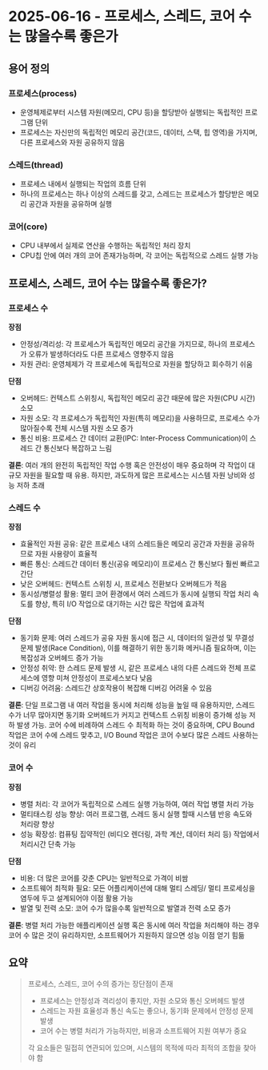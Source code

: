 # 2025-06-16 - 프로세스, 스레드, 코어 수는 많을수록 좋은가

## 용어 정의

### 프로세스(process)

- 운영체제로부터 시스템 자원(메모리, CPU 등)을 할당받아 실행되는 독립적인 프로그램 단위
- 프로세스는 자신만의 독립적인 메모리 공간(코드, 데이터, 스택, 힙 영역)을 가지며, 다른 프로세스와 자원 공유하지 않음

### 스레드(thread)

- 프로세스 내에서 실행되는 작업의 흐름 단위
- 하나의 프로세스는 하나 이상의 스레드를 갖고, 스레드는 프로세스가 할당받은 메모리 공간과 자원을 공유하며 실행

### 코어(core)

- CPU 내부에서 실제로 연산을 수행하는 독립적인 처리 장치
- CPU칩 안에 여러 개의 코어 존재가능하며, 각 코어는 독립적으로 스레드 실행 가능

## 프로세스, 스레드, 코어 수는 많을수록 좋은가?

### 프로세스 수

**장점**

- 안정성/격리성: 각 프로세스가 독립적인 메모리 공간을 가지므로, 하나의 프로세스가 오류가 발생하더라도 다른 프로세스 영향주지 않음
- 자원 관리: 운영체제가 각 프로세스에 독립적으로 자원을 할당하고 회수하기 쉬움

**단점**

- 오버헤드: 컨텍스트 스위칭시, 독립적인 메모리 공간 때문에 많은 자원(CPU 시간) 소모
- 자원 소모: 각 프로세스가 독립적인 자원(특히 메모리)을 사용하므로, 프로세스 수가 많아질수록 전체 시스템 자원 소모 증가
- 통신 비용: 프로세스 간 데이터 교환(IPC: Inter-Process Communication)이 스레드 간 통신보다 복잡하고 느림

**결론**: 여러 개의 완전히 독립적인 작업 수행 혹은 안전성이 매우 중요하며 각 작업이 대규모 자원을 필요할 때 유용. 하지만, 과도하게 많은 프로세스는 시스템 자원 낭비와 성능 저하 초래

### 스레드 수

**장점**

- 효율적인 자원 공유: 같은 프로세스 내의 스레드들은 메모리 공간과 자원을 공유하므로 자원 사용량이 효율적
- 빠른 통신: 스레드간 데이터 통신(공유 메모리)이 프로세스 간 통신보다 훨씬 빠르고 간단
- 낮은 오버헤드: 컨텍스트 스위칭 시, 프로세스 전환보다 오버헤드가 적음
- 동시성/병렬성 활용: 멀티 코어 환경에서 여러 스레드가 동시에 실행되 작업 처리 속도를 향상, 특히 I/O 작업으로 대기하는 시간 많은 작업에 효과적

**단점**

- 동기화 문제: 여러 스레드가 공유 자원 동시에 접근 시, 데이터의 일관성 및 무결성 문제 발생(Race Condition), 이를 해결하기 위한 동기화 메커니즘 필요하며, 이는 복잡성과 오버헤드 증가 가능
- 안정성 취약: 한 스레드 문제 발생 시, 같은 프로세스 내의 다른 스레드와 전체 프로세스에 영향 미쳐 안정성이 프로세스보다 낮음
- 디버깅 어려움: 스레드간 상호작용이 복잡해 디버깅 어려울 수 있음

**결론**: 단일 프로그램 내 여러 작업을 동시에 처리해 성능을 높일 때 유용하지만, 스레드 수가 너무 많아지면 동기화 오버헤드가 커지고 컨텍스트 스위칭 비용이 증가해 성능 저하 발생 가능. 코어 수에 비례하여 스레드 수 최적화 하는 것이 중요하며, CPU Bound 작업은 코어 수에 스레드 맞추고, I/O Bound 작업은 코어 수보다 많은 스레드 사용하는 것이 유리

### 코어 수

**장점**

- 병렬 처리: 각 코어가 독립적으로 스레드 실행 가능하여, 여러 작업 병렬 처리 가능
- 멀티태스킹 성능 향상: 여러 프로그램, 스레드 동시 실행 할때 시스템 반응 속도와 처리량 향상
- 성능 확장성: 컴퓨팅 집약적인 (비디오 렌더링, 과학 계산, 데이터 처리 등) 작업에서 처리시간 단축 가능

**단점**

- 비용: 더 많은 코어를 갖춘 CPU는 일반적으로 가격이 비쌈
- 소프트웨어 최적화 필요: 모든 어플리케이션에 대해 멀티 스레딩/ 멀티 프로세싱을 염두에 두고 설계되어야 이점 활용 가능
- 발열 및 전력 소모: 코어 수가 많을수록 일반적으로 발열과 전력 소모 증가

**결론**: 병렬 처리 가능한 애플리케이션 실행 혹은 동시에 여러 작업을 처리해야 하는 경우 코어 수 많은 것이 유리하지만, 소프트웨어가 지원하지 않으면 성능 이점 얻기 힘듦

## 요약

> 프로세스, 스레드, 코어 수의 증가는 장단점이 존재
>
> - 프로세스는 안정성과 격리성이 좋지만, 자원 소모와 통신 오버헤드 발생
> - 스레드는 자원 효율성과 통신 속도는 좋으나, 동기화 문제에서 안정성 문제 발생
> - 코어 수는 병렬 처리가 가능하지만, 비용과 소프트웨어 지원 여부가 중요
> 
> 각 요소들은 밀접히 연관되어 있으며, 시스템의 목적에 따라 최적의 조합을 찾아야 함
